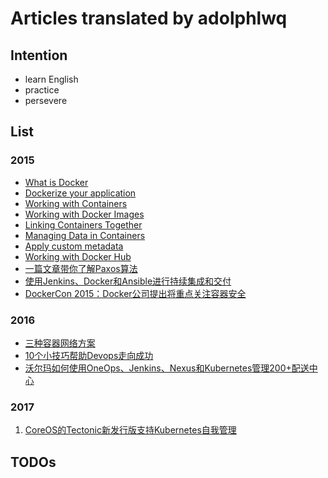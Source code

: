 # Articles translated by adolphlwq

## Intention
- learn English
- practice
- persevere

## List

### 2015
* [What is Docker](http://segmentfault.com/a/1190000002756858)
* [Dockerize your application](http://segmentfault.com/a/1190000002760996)
* [Working with Containers](http://segmentfault.com/a/1190000002761949)
* [Working with Docker Images](http://segmentfault.com/a/1190000002763168)
* [Linking Containers Together](http://segmentfault.com/a/1190000002767022)
* [Managing Data in Containers](http://segmentfault.com/a/1190000002774628)
* [Apply custom metadata](http://segmentfault.com/a/1190000002779151)
* [Working with Docker Hub](http://segmentfault.com/a/1190000003710249)
* [一篇文章带你了解Paxos算法](http://dockone.io/article/640)
* [使用Jenkins、Docker和Ansible进行持续集成和交付](http://dockone.io/article/668)
* [DockerCon 2015：Docker公司提出将重点关注容器安全](http://dockone.io/article/833)

### 2016
* [三种容器网络方案](http://dockone.io/article/1754)
* [10个小技巧帮助Devops走向成功](http://dockone.io/article/1781)
* [沃尔玛如何使用OneOps、Jenkins、Nexus和Kubernetes管理200+配送中心](http://dockone.io/article/1824)

### 2017
1. [CoreOS的Tectonic新发行版支持Kubernetes自我管理](https://blog.adolphlwq.xyz/coreos-offers-self-hosting-kubernetes-new-tectonic-release/)

## TODOs
